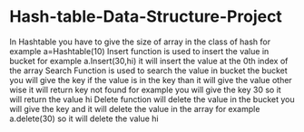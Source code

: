 # Hash-table-Data-Structure-Project
In Hashtable you have to give the size of array in the class of hash for example a=Hashtable(10)
Insert function is used to insert the value in bucket for example a.Insert(30,hi) it will insert the value at the 0th index of the array
Search Function is used to search the value in bucket the bucket you will give the key if the value is in the key than it will give the value other wise it will return key not found for example you will give the key 30 so it will return the value hi
Delete function will delete the value in the bucket you will give the key and it will delete the value in the array for example a.delete(30) so it will delete the value hi 
